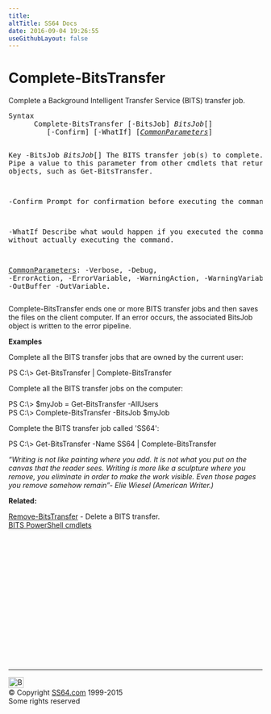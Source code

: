 ```yaml
---
title:
altTitle: SS64 Docs
date: 2016-09-04 19:26:55
useGithubLayout: false
---
```

<!-- #BeginLibraryItem "/Library/head_ps.lbi" --><!-- #EndLibraryItem --><h1>Complete-BitsTransfer</h1> 
<p>Complete a Background Intelligent Transfer Service (BITS) transfer job.</p>
<pre>Syntax
      Complete-BitsTransfer [-BitsJob] <i>BitsJob</i>[]
         [-Confirm] [-WhatIf] [<a href="common.html"><i>CommonParameters</i></a>]

Key
   -BitsJob <i>BitsJob</i>[]
       The BITS transfer job(s) to complete.
       Pipe a value to this parameter from other cmdlets that return BitsJob objects, such as Get-BitsTransfer.

   -Confirm
       Prompt for confirmation before executing the command.

   -WhatIf
       Describe what would happen if you executed the command, without actually executing the command.

   <a href="common.html">CommonParameters</a>:
       -Verbose, -Debug, -ErrorAction, -ErrorVariable, -WarningAction, -WarningVariable,
       -OutBuffer -OutVariable.</pre>
<p>Complete-BitsTransfer  ends one or more BITS transfer jobs and then saves the files on the client computer. If an error occurs, the associated BitsJob object is written to the error pipeline.</p>
<p><b>Examples</b></p>
<p>Complete all the BITS transfer jobs that are owned by the current user:</p>
<p><span class="code">PS C:\&gt; Get-BitsTransfer | Complete-BitsTransfer</span></p>
<p>Complete all the BITS transfer jobs on the computer:</p>
<p><span class="code">PS C:\&gt; $myJob = Get-BitsTransfer -AllUsers<br>
PS C:\&gt; Complete-BitsTransfer -BitsJob $myJob</span></p>
<p>Complete the BITS transfer job called 'SS64':</p>
<p><span class="code">PS C:\&gt; Get-BitsTransfer -Name SS64 | Complete-BitsTransfer</span></p>
<p><i>“Writing is not like painting where you add. It is not what you put on the canvas that the reader sees. Writing is more like a sculpture where you remove, you eliminate in order to make the work visible. Even those pages you remove somehow remain”- Elie Wiesel (American Writer.) </i></p>
<p><b>Related:</b></p>
<p><a href="remove-bitstransfer.html">Remove-BitsTransfer</a> - Delete a BITS transfer.<br>
<a href="bits.html">BITS PowerShell cmdlets</a></p><!-- #BeginLibraryItem "/Library/foot_ps.lbi" --><p>
<!-- PowerShell300 -->
<ins class="adsbygoogle" style="display:inline-block;width:300px;height:250px" data-ad-client="ca-pub-6140977852749469" data-ad-slot="6253539900"></ins>
<script>
(adsbygoogle = window.adsbygoogle || []).push({});
</script></p>
<hr>
<div id="bl" class="footer"><a href="complete-bitstransfer.html#"><img src="../images/top.png" width="30" height="22" alt="Back to the Top"></a></div>
<div id="br" class="footer, tagline">© Copyright <a href="http://ss64.com/">SS64.com</a> 1999-2015<br>
Some rights reserved</div><!-- #EndLibraryItem -->

